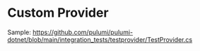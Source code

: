 # Custom Provider

Sample: 
https://github.com/pulumi/pulumi-dotnet/blob/main/integration_tests/testprovider/TestProvider.cs